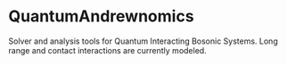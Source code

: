 # QuantumAndrewnomics
Solver and analysis tools for Quantum Interacting Bosonic Systems. Long range and contact interactions are currently modeled. 
